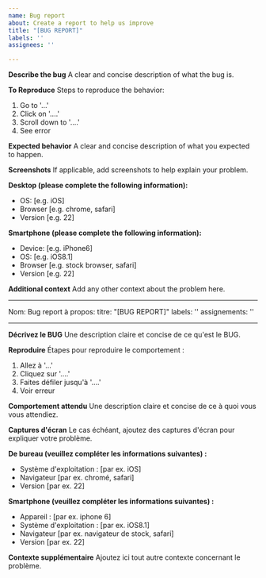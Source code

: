 ```yaml
---
name: Bug report
about: Create a report to help us improve
title: "[BUG REPORT]"
labels: ''
assignees: ''

---
```


**Describe the bug**
A clear and concise description of what the bug is.

**To Reproduce**
Steps to reproduce the behavior:
1. Go to '...'
2. Click on '....'
3. Scroll down to '....'
4. See error

**Expected behavior**
A clear and concise description of what you expected to happen.

**Screenshots**
If applicable, add screenshots to help explain your problem.

**Desktop (please complete the following information):**
 - OS: [e.g. iOS]
 - Browser [e.g. chrome, safari]
 - Version [e.g. 22]

**Smartphone (please complete the following information):**
 - Device: [e.g. iPhone6]
 - OS: [e.g. iOS8.1]
 - Browser [e.g. stock browser, safari]
 - Version [e.g. 22]

**Additional context**
Add any other context about the problem here.


---
Nom: Bug report
à propos: 
titre: "[BUG REPORT]"
labels: ''
assignements: ''

---

**Décrivez le BUG**
Une description claire et concise de ce qu'est le BUG.

**Reproduire**
Étapes pour reproduire le comportement :
1. Allez à '...'
2. Cliquez sur '....'
3. Faites défiler jusqu'à '....'
4. Voir erreur

**Comportement attendu**
Une description claire et concise de ce à quoi vous vous attendiez.

**Captures d'écran**
Le cas échéant, ajoutez des captures d'écran pour expliquer votre problème.

**De bureau (veuillez compléter les informations suivantes) :**
  - Système d'exploitation : [par ex. iOS]
  - Navigateur [par ex. chromé, safari]
  - Version [par ex. 22]

**Smartphone (veuillez compléter les informations suivantes) :**
  - Appareil : [par ex. iphone 6]
  - Système d'exploitation : [par ex. iOS8.1]
  - Navigateur [par ex. navigateur de stock, safari]
  - Version [par ex. 22]

**Contexte supplémentaire**
Ajoutez ici tout autre contexte concernant le problème.
